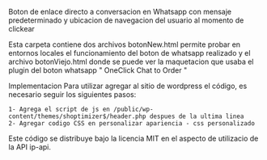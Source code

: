 Boton de enlace directo a conversacion en Whatsapp con mensaje predeterminado y ubicacion de navegacion del usuario al momento de clickear

Esta carpeta contiene dos archivos botonNew.html permite probar en entornos locales el funcionamiento del boton de whatsapp realizado y el archivo botonViejo.html donde se puede ver la maquetacion que usaba el plugin del boton whatsapp " OneClick Chat to Order "

Implementacion
Para utilizar agregar al sitio de wordpress el código, es necesario seguir los siguientes pasos:

    1- Agrega el script de js en /public/wp-content/themes/shoptimizer$/header.php despues de la ultima linea
    2- Agregar codigo CSS en personalizar apariencia - css personalizado

Este código se distribuye bajo la licencia MIT en el aspecto de utilizacio de la API ip-api.
